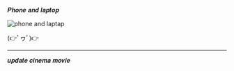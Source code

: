 𝑷𝒉𝒐𝒏𝒆 𝒂𝒏𝒅 𝒍𝒂𝒑𝒕𝒐𝒑

![phone and laptap](https://github.com/noriakeivanfard/pythonClass/assets/137643989/632533ee-b4e9-426d-be5d-aa5182bfbd70)

(👉ﾟヮﾟ)👉
_____________________________________________________________________________________________________________

𝒖𝒑𝒅𝒂𝒕𝒆 𝒄𝒊𝒏𝒆𝒎𝒂 𝒎𝒐𝒗𝒊𝒆


